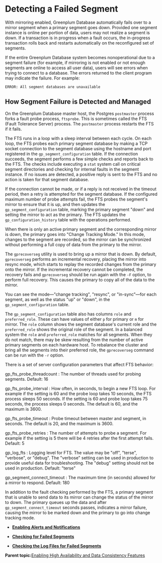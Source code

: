 # Detecting a Failed Segment 

With mirroring enabled, Greenplum Database automatically fails over to a mirror segment when a primary segment goes down. Provided one segment instance is online per portion of data, users may not realize a segment is down. If a transaction is in progress when a fault occurs, the in-progress transaction rolls back and restarts automatically on the reconfigured set of segments.

If the entire Greenplum Database system becomes nonoperational due to a segment failure \(for example, if mirroring is not enabled or not enough segments are online to access all user data\), users will see errors when trying to connect to a database. The errors returned to the client program may indicate the failure. For example:

```
ERROR: All segment databases are unavailable
```

## How Segment Failure is Detected and Managed 

On the Greenplum Database master host, the Postgres `postmaster` process forks a fault probe process, `ftsprobe`. This is sometimes called the FTS \(Fault Tolerance Server\) process. The `postmaster` process restarts the FTS if it fails.

The FTS runs in a loop with a sleep interval between each cycle. On each loop, the FTS probes each primary segment database by making a TCP socket connection to the segment database using the hostname and port registered in the `gp_segment_configuration` table. If the connection succeeds, the segment performs a few simple checks and reports back to the FTS. The checks include executing a `stat` system call on critical segment directories and checking for internal faults in the segment instance. If no issues are detected, a positive reply is sent to the FTS and no action is taken for that segment database.

If the connection cannot be made, or if a reply is not received in the timeout period, then a retry is attempted for the segment database. If the configured maximum number of probe attempts fail, the FTS probes the segment's mirror to ensure that it is up, and then updates the `gp_segment_configuration` table, marking the primary segment "down" and setting the mirror to act as the primary. The FTS updates the `gp_configuration_history` table with the operations performed.

When there is only an active primary segment and the corresponding mirror is down, the primary goes into "Change Tracking Mode." In this mode, changes to the segment are recorded, so the mirror can be synchronized without performing a full copy of data from the primary to the mirror.

The `gprecoverseg` utility is used to bring up a mirror that is down. By default, `gprecoverseg` performs an incremental recovery, placing the mirror into resync mode, which starts to replay the recorded changes from the primary onto the mirror. If the incremental recovery cannot be completed, the recovery fails and `gprecoverseg` should be run again with the `-F` option, to perform full recovery. This causes the primary to copy all of the data to the mirror.

You can see the mode—"change tracking", "resync", or "in-sync"—for each segment, as well as the status "up" or "down", in the `gp_segment_configuration` table.

The `gp_segment_configuration` table also has columns `role` and `preferred_role`. These can have values of either `p` for primary or `m` for mirror. The `role` column shows the segment database's current role and the `preferred_role` shows the original role of the segment. In a balanced system the `role` and `preferred_role` matches for all segments. When they do not match, there may be skew resulting from the number of active primary segments on each hardware host. To rebalance the cluster and bring all the segments into their preferred role, the `gprecoverseg` command can be run with the `-r` option.

There is a set of server configuration parameters that affect FTS behavior:

gp\_fts\_probe\_threadcount
:   The number of threads used for probing segments. Default: 16

gp\_fts\_probe\_interval
:   How often, in seconds, to begin a new FTS loop. For example if the setting is 60 and the probe loop takes 10 seconds, the FTS process sleeps 50 seconds. If the setting is 60 and probe loop takes 75 seconds, the process sleeps 0 seconds. The default is 60, and the maximum is 3600.

gp\_fts\_probe\_timeout
:   Probe timeout between master and segment, in seconds. The default is 20, and the maximum is 3600.

gp\_fts\_probe\_retries
:   The number of attempts to probe a segment. For example if the setting is 5 there will be 4 retries after the first attempt fails. Default: 5

gp\_log\_fts
:   Logging level for FTS. The value may be "off", "terse", "verbose", or "debug". The "verbose" setting can be used in production to provide useful data for troubleshooting. The "debug" setting should not be used in production. Default: "terse"

gp\_segment\_connect\_timeout
:   The maximum time \(in seconds\) allowed for a mirror to respond. Default: 180

In addition to the fault checking performed by the FTS, a primary segment that is unable to send data to its mirror can change the status of the mirror to down. The primary queues up the data and after `gp_segment_connect_timeout` seconds passes, indicates a mirror failure, causing the mirror to be marked down and the primary to go into change tracking mode.

-   **[Enabling Alerts and Notifications](../../highavail/topics/g-enabling-alerts-and-notifications.html)**  

-   **[Checking for Failed Segments](../../highavail/topics/g-checking-for-failed-segments.html)**  

-   **[Checking the Log Files for Failed Segments](../../highavail/topics/g-checking-the-log-files.html)**  


**Parent topic:**[Enabling High Availability and Data Consistency Features](../../highavail/topics/g-enabling-high-availability-features.html)

